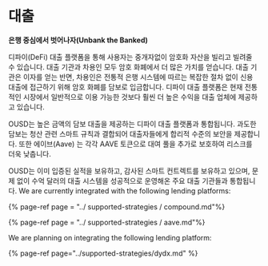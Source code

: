 # 대출

**은행 중심에서 벗어나자(Unbank the Banked)**

디파이(DeFi) 대출 플랫폼을 통해 사용자는 중개자없이 암호화 자산을 빌리고 빌려줄 수 있습니다. 대출 기관과 차용인 모두 암호 화폐에서 더 많은 가치를 얻습니다. 대출 기관은 이자를 얻는 반면, 차용인은 전통적 은행 시스템에 따르는 복잡한 절차 없이 신용 대출에 접근하기 위해 암호 화폐를 담보로 입금합니다. 디파이 대출 플랫폼은 현재 전통적인 시장에서 일반적으로 이용 가능한 것보다 훨씬 더 높은 수익을 대출 업체에 제공하고 있습니다.

OUSD는 높은 금액의 담보 대출을 제공하는 디파이 대출 플랫폼과 통합됩니다. 과도한 담보는 청산 관련 스마트 규칙과 결합되어 대출자들에게 합리적 수준의 보안을 제공합니다. 또한 에이브(Aave) 는 각각 AAVE 토큰으로 대여 풀을 추가로 보호하여 리스크를 더욱 낮춥니다.

OUSD는 이미 입증된 실적을 보유하고, 감사된 스마트 컨트렉트를 보유하고 있으며, 문제 없이 수억 달러의 대출 시스템을 성공적으로 운영해온 주요 대출 기관들과 통합됩니다. We are currently integrated with the following lending platforms:

{% page-ref page = "../ supported-strategies / compound.md"%}

{% page-ref page = "../ supported-strategies / aave.md"%}

We are planning on integrating the following lending platform:

{% page-ref page="../supported-strategies/dydx.md" %}











